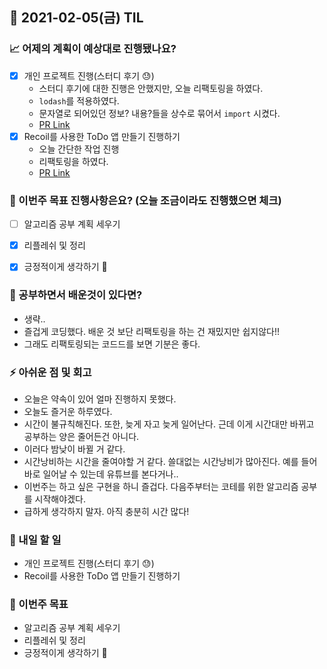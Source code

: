 ## 📆 2021-02-05(금) TIL

### 📈 어제의 계획이 예상대로 진행됐나요?
- [x] 개인 프로젝트 진행(스터디 후기 😓)
  - 스터디 후기에 대한 진행은 안했지만, 오늘 리팩토링을 하였다.
  - `lodash`를 적용하였다.
  - 문자열로 되어있던 정보? 내용?들을 상수로 묶어서 `import` 시켰다.
  - [PR Link](https://github.com/CodeSoom/ConStu/pull/154)
- [x] Recoil를 사용한 ToDo 앱 만들기 진행하기
  - 오늘 간단한 작업 진행
  - 리팩토링을 하였다.
  - [PR Link](https://github.com/saseungmin/Recoil_ToDo/pull/11)

### 🦄 이번주 목표 진행사항은요? (오늘 조금이라도 진행했으면 체크)
- [ ] 알고리즘 공부 계획 세우기
- [x] 리플레쉬 및 정리
- [x] 긍정적이게 생각하기 😤


### 🤔 공부하면서 배운것이 있다면?
- 생략..
- 즐겁게 코딩했다. 배운 것 보단 리팩토링을 하는 건 재밌지만 쉽지않다!!
- 그래도 리팩토링되는 코드드를 보면 기분은 좋다.

### ⚡ 아쉬운 점 및 회고
- 오늘은 약속이 있어 얼마 진행하지 못했다.
- 오늘도 즐거운 하루였다.
- 시간이 불규칙해진다. 또한, 늦게 자고 늦게 일어난다. 근데 이게 시간대만 바뀌고 공부하는 양은 줄어든건 아니다.
- 이러다 밤낮이 바뀔 거 같다.
- 시간낭비하는 시간을 줄여야할 거 같다. 쓸대없는 시간낭비가 많아진다. 예를 들어 바로 일어날 수 있는데 유튜브를 본다거나..
- 이번주는 하고 싶은 구현을 하니 즐겁다. 다음주부터는 코테를 위한 알고리즘 공부를 시작해야겠다.
- 급하게 생각하지 말자. 아직 충분히 시간 많다!

### 🚀 내일 할 일
- 개인 프로젝트 진행(스터디 후기 😓)
- Recoil를 사용한 ToDo 앱 만들기 진행하기

### 🎯 이번주 목표
- 알고리즘 공부 계획 세우기
- 리플레쉬 및 정리
- 긍정적이게 생각하기 😤